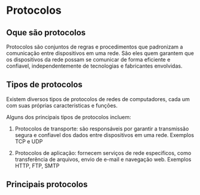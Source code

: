 # Protocolos

## Oque são protocolos

Protocolos são conjuntos de regras e procedimentos que padronizam a comunicação entre dispositivos em uma rede. São eles quem garantem que os dispositivos da rede possam se comunicar de forma eficiente e confiavel, independentemente de tecnologias e fabricantes envolvidas.

## Tipos de protocolos
Existem diversos tipos de protocolos de redes de computadores, cada um com suas próprias caracteristicas e funções.

Alguns dos principais tipos de protocolos incluem:

1. Protocolos de transporte: são responsáveis por garantir a transmissão segura e confiavel dos dados entre dispositivos em uma rede. Exemplos TCP e UDP

2. Protocolos de aplicação: fornecem serviços de rede especificos, como transferência de arquivos, envio de e-mail e navegação web. Exemplos HTTP, FTP, SMTP

## Principais protocolos